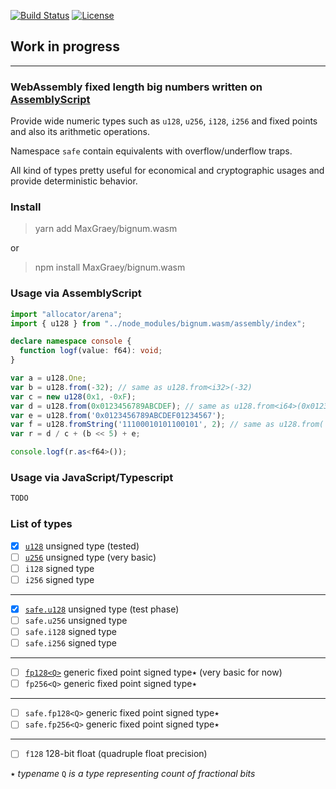 <!-- [![Build Status](https://img.shields.io/travis/com/MaxGraey/bignum.wasm.svg?style=flat-square&label=linux%20%26%20osx)](https://travis-ci.org/MaxGraey/bignum.wasm) -->
[![Build Status](https://travis-ci.com/MaxGraey/bignum.wasm.svg?branch=master)](https://travis-ci.org/MaxGraey/bignum.wasm)
[![License](https://img.shields.io/badge/license-Apache%202.0-ba68c8.svg?style=flat-square)](https://opensource.org/licenses/Apache-2.0)

## Work in progress

---

### WebAssembly fixed length big numbers written on [AssemblyScript](https://github.com/AssemblyScript/assemblyscript)

Provide wide numeric types such as `u128`, `u256`, `i128`, `i256` and fixed points and also its arithmetic operations.

Namespace `safe` contain equivalents with overflow/underflow traps.

All kind of types pretty useful for economical and cryptographic usages and provide deterministic behavior.

### Install

> yarn add MaxGraey/bignum.wasm

or

> npm install MaxGraey/bignum.wasm

### Usage via AssemblyScript

```ts
import "allocator/arena";
import { u128 } from "../node_modules/bignum.wasm/assembly/index";

declare namespace console {
  function logf(value: f64): void;
}

var a = u128.One;
var b = u128.from(-32); // same as u128.from<i32>(-32)
var c = new u128(0x1, -0xF);
var d = u128.from(0x0123456789ABCDEF); // same as u128.from<i64>(0x0123456789ABCDEF)
var e = u128.from('0x0123456789ABCDEF01234567');
var f = u128.fromString('11100010101100101', 2); // same as u128.from('0b11100010101100101')
var r = d / c + (b << 5) + e;

console.logf(r.as<f64>());
```

### Usage via JavaScript/Typescript

```ts
TODO
```

### List of types

- [x] [`u128`](https://github.com/MaxGraey/bignum.wasm/blob/master/assembly/integer/u128.ts) unsigned type (tested)
- [ ] [`u256`](https://github.com/MaxGraey/bignum.wasm/blob/master/assembly/integer/u256.ts) unsigned type (very basic)
- [ ] `i128` signed type
- [ ] `i256` signed type
---
- [x] [`safe.u128`](https://github.com/MaxGraey/bignum.wasm/blob/master/assembly/integer/safe/u128.ts) unsigned type (test phase)
- [ ] `safe.u256` unsigned type
- [ ] `safe.i128` signed type
- [ ] `safe.i256` signed type
---
- [ ] [`fp128<Q>`](https://github.com/MaxGraey/bignum.wasm/blob/master/assembly/fixed/fp128.ts) generic fixed point signed type٭ (very basic for now)
- [ ] `fp256<Q>` generic fixed point signed type٭
---
- [ ] `safe.fp128<Q>` generic fixed point signed type٭
- [ ] `safe.fp256<Q>` generic fixed point signed type٭
---
- [ ] `f128` 128-bit float (quadruple float precision)

٭ _typename_ `Q` _is a type representing count of fractional bits_
